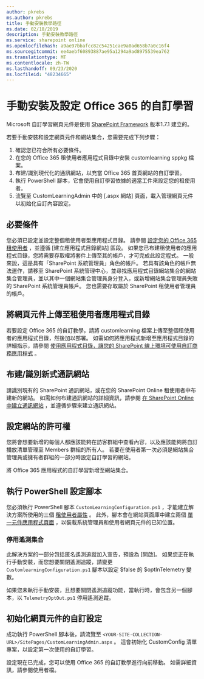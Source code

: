 ```yaml
---
author: pkrebs
ms.author: pkrebs
title: 手動安裝教學路徑
ms.date: 02/18/2019
description: 手動安裝教學路徑
ms.service: sharepoint online
ms.openlocfilehash: a9ae97bbafcc82c54251cae9a0ad658b7a0c16f4
ms.sourcegitcommit: ee4aebf60893887ae95a1294a9ad8975539ea762
ms.translationtype: MT
ms.contentlocale: zh-TW
ms.lasthandoff: 09/23/2020
ms.locfileid: "48234665"
---
```

# <a name="manually-installing-and-configuring-custom-learning-for-office-365"></a>手動安裝及設定 Office 365 的自訂學習

Microsoft 自訂學習網頁元件是使用 [SharePoint Framework](https://docs.microsoft.com/sharepoint/dev/spfx/sharepoint-framework-overview) 版本1.7.1 建立的。

若要手動安裝和設定網頁元件和網站集合，您需要完成下列步驟：

1. 確認您已符合所有必要條件。
1. 在您的 Office 365 租使用者應用程式目錄中安裝 customlearning sppkg 檔案。
1. 布建/識別現代化的通訊網站，以充當 Office 365 首頁網站的自訂學習。
1. 執行 PowerShell 腳本，它會使用自訂學習依據的適當工件來設定您的租使用者。
1. 流覽至 CustomLearningAdmin 中的 [.aspx 網站] 頁面，載入管理網頁元件以初始化自訂內容設定。

## <a name="prerequisites"></a>必要條件

您必須已設定並設定整個租使用者型應用程式目錄。 請參閱 [設定您的 Office 365 租使用者](https://docs.microsoft.com/sharepoint/dev/spfx/set-up-your-developer-tenant#create-app-catalog-site) ，並遵循 [建立應用程式目錄網站] 區段。 如果您已布建租使用者的應用程式目錄，您將需要存取權將套件上傳至其的帳戶，才可完成此設定程式。 一般來說，這是具有「SharePoint 系統管理員」角色的帳戶。 若具有該角色的帳戶無法運作，請移至 SharePoint 系統管理中心，並尋找應用程式目錄網站集合的網站集合管理員，並以其中一個網站集合管理員身分登入，或新增網站集合管理員失敗的 SharePoint 系統管理員帳戶。 您也需要存取屬於 SharePoint 租使用者管理員的帳戶。

## <a name="upload-the-web-part-to-the-tenant-app-catalog"></a>將網頁元件上傳至租使用者應用程式目錄

若要設定 Office 365 的自訂教學，請將 customlearning 檔案上傳至整個租使用者的應用程式目錄，然後加以部署。 如需如何將應用程式新增至應用程式目錄的詳細指示，請參閱 [使用應用程式目錄，讓您的 SharePoint 線上環境可使用自訂商務應用程式](https://docs.microsoft.com/sharepoint/use-app-catalog) 。

## <a name="provisionidentify-modern-communication-site"></a>布建/識別新式通訊網站

請識別現有的 SharePoint 通訊網站，或在您的 SharePoint Online 租使用者中布建新的網站。 如需如何布建通訊網站的詳細資訊，請參閱 [在 SharePoint Online 中建立通訊網站](https://support.office.com/article/create-a-communication-site-in-sharepoint-online-7fb44b20-a72f-4d2c-9173-fc8f59ba50eb) ，並遵循步驟來建立通訊網站。

## <a name="set-permissions-for-the-site"></a>設定網站的許可權

您將會想要新增的每個人都應該能夠在訪客群組中查看內容，以及應該能夠將自訂播放清單管理至 Members 群組的所有人。 若要在使用者第一次必須是網站集合管理員或擁有者群組的一部分時設定自訂學習的網站。

將 Office 365 應用程式的自訂學習新增至網站集合。

## <a name="execute-powershell-configuration-script"></a>執行 PowerShell 設定腳本

您必須執行 PowerShell 腳本 `CustomLearningConfiguration.ps1` ，才能建立解決方案所使用的三個 [租使用者屬性](https://docs.microsoft.com/sharepoint/dev/spfx/tenant-properties) 。 此外，腳本會在網站頁面庫中建立兩個 [單一元件應用程式頁面](https://docs.microsoft.com/sharepoint/dev/spfx/web-parts/single-part-app-pages) ，以裝載系統管理員和使用者網頁元件的已知位置。

### <a name="disabling-telemetry-collection"></a>停用遙測集合

此解決方案的一部分包括匿名遙測追蹤加入宣告，預設為 [開啟]。 如果您正在執行手動安裝，而您想要關閉遙測追蹤，請變更 `CustomlearningConfiguration.ps1` 腳本以設定 $false 的 $optInTelemetry 變數。

如果您未執行手動安裝，且想要關閉遙測追蹤功能，當執行時，會包含另一個腳本，以 `TelemetryOptOut.ps1` 停用遙測追蹤。

## <a name="initialize-web-part-custom-configuration"></a>初始化網頁元件的自訂設定

成功執行 PowerShell 腳本後，請流覽至 `<YOUR-SITE-COLLECTION-URL>/SitePages/CustomLearningAdmin.aspx` 。 這會初始化 CustomConfig 清單專案，以設定第一次使用的自訂學習。

設定現在已完成，您可以使用 Office 365 的自訂教學進行向前移動。 如需詳細資訊，請參閱使用者檔。
